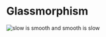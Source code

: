 # Glassmorphism

![slow is smooth and smooth is slow](https://user-images.githubusercontent.com/44136333/196425128-16bf4f9c-54bb-4334-a79c-4d3c0828aed8.gif)
